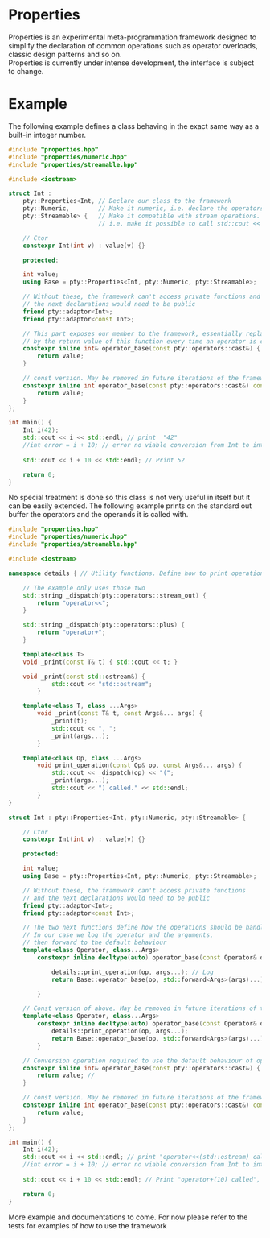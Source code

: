 # Properties
Properties is an experimental meta-programmation framework designed to simplify the declaration of common operations such as operator overloads, classic design patterns and so on.  
Properties is currently under intense development, the interface is subject to change.

# Example
The following example defines a class behaving in the exact same way as a built-in integer number.
```cpp
#include "properties.hpp"
#include "properties/numeric.hpp"
#include "properties/streamable.hpp"

#include <iostream>

struct Int : 
	pty::Properties<Int, // Declare our class to the framework
	pty::Numeric,        // Make it numeric, i.e. declare the operators +, +=, -, -=, ^, ^=, ==, <=, etc
	pty::Streamable> {	 // Make it compatible with stream operations. 
	                     // i.e. make it possible to call std::cout << Int() or std::cin >> Int()

	// Ctor
	constexpr Int(int v) : value(v) {}

	protected:

	int value;
	using Base = pty::Properties<Int, pty::Numeric, pty::Streamable>;

	// Without these, the framework can't access private functions and
	// the next declarations would need to be public
	friend pty::adaptor<Int>;
	friend pty::adaptor<const Int>;

	// This part exposes our member to the framework, essentially replacing our class
	// by the return value of this function every time an operator is called
	constexpr inline int& operator_base(const pty::operators::cast&) {
		return value; 
	}

	// const version. May be removed in future iterations of the framework
	constexpr inline int operator_base(const pty::operators::cast&) const {
		return value;
	}
};

int main() {
	Int i(42);
	std::cout << i << std::endl; // print  "42" 
	//int error = i + 10; // error no viable conversion from Int to int. 
	
	std::cout << i + 10 << std::endl; // Print 52

	return 0;
}
```
No special treatment is done so this class is not very useful in itself but it can be easily extended. The following example prints on the standard out buffer the operators and the operands it is called with.
```cpp
#include "properties.hpp"
#include "properties/numeric.hpp"
#include "properties/streamable.hpp"

#include <iostream>

namespace details { // Utility functions. Define how to print operations 

	// The example only uses those two 
	std::string _dispatch(pty::operators::stream_out) {
		return "operator<<";
	}

	std::string _dispatch(pty::operators::plus) {
		return "operator+";
	}

	template<class T>
	void _print(const T& t) { std::cout << t; }

	void _print(const std::ostream&) {
			std::cout << "std::ostream";
		}

	template<class T, class ...Args>
		void _print(const T& t, const Args&... args) {
			_print(t);
			std::cout << ", ";
			_print(args...);
		}

	template<class Op, class ...Args>
		void print_operation(const Op& op, const Args&... args) {
			std::cout << _dispatch(op) << "(";
			_print(args...);
			std::cout << ") called." << std::endl;
		}
}

struct Int : pty::Properties<Int, pty::Numeric, pty::Streamable> {

	// Ctor
	constexpr Int(int v) : value(v) {}

	protected:

	int value;
	using Base = pty::Properties<Int, pty::Numeric, pty::Streamable>;

	// Without these, the framework can't access private functions
	// and the next declarations would need to be public
	friend pty::adaptor<Int>;
	friend pty::adaptor<const Int>;

	// The two next functions define how the operations should be handled.
	// In our case we log the operator and the arguments, 
	// then forward to the default behaviour
	template<class Operator, class...Args>
		constexpr inline decltype(auto) operator_base(const Operator& op, Args&&... args) {

			details::print_operation(op, args...); // Log
			return Base::operator_base(op, std::forward<Args>(args)...); // and forward

		}

	// Const version of above. May be removed in future iterations of the framework
	template<class Operator, class...Args>
		constexpr inline decltype(auto) operator_base(const Operator& op, Args&&... args) const {
			details::print_operation(op, args...);
			return Base::operator_base(op, std::forward<Args>(args)...);
		}

	// Conversion operation required to use the default behaviour of operations
	constexpr inline int& operator_base(const pty::operators::cast&) {
		return value; //
	}

	// const version. May be removed in future iterations of the framework
	constexpr inline int operator_base(const pty::operators::cast&) const {
		return value;
	}
};

int main() {
	Int i(42);
	std::cout << i << std::endl; // print "operator<<(std::ostream) called" then "42" 
	//int error = i + 10; // error no viable conversion from Int to int. 
	
	std::cout << i + 10 << std::endl; // Print "operator+(10) called", "operator<<(std::ostream) called", then 52

	return 0;
}
```
More example and documentations to come. For now please refer to the tests for examples of how to use the framework
